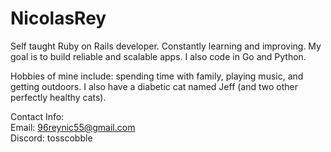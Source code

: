 # NicolasRey
Self taught Ruby on Rails developer. Constantly learning and improving. 
My goal is to build reliable and scalable apps. I also code in Go and Python. 

Hobbies of mine include: spending time with family, playing music, and getting outdoors. 
I also have a diabetic cat named Jeff (and two other perfectly healthy cats).

Contact Info:                      
Email: 96reynic55@gmail.com                    
Discord: tosscobble                 
